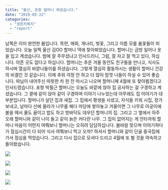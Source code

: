 ```yaml
---
title: "울산, 포항 할머니 뵈었습니다."
date: "2019-03-22"
categories: 
  - "생존자복지"
  - "report"
---
```


남쪽은 이미 완연한 봄입니다. 목련, 매화, 개나리, 벚꽃, 그리고 이름 모를 봄꽃들이 피었습니다. 오늘 일찍 울산 김OO 할머니 댁에 찾아뵈었습니다. 할머니는 금방 일어나 옷을 입고 계셨습니다. 밤에 잘 주무셨냐고 인사드리니, 그럼, 잘 자고 잘 먹고 있다, 하십니다. 아픈 곳도 없다고 하십니다. 할머니는 추운 겨울 동안도 친구들을 만나고, 식사도 하시며 열심히 바깥나들이를 하셨습니다. 그렇게 열심히 활동하시는 생활이 할머니 건강의 비결인 것 같습니다. 이제 추위 걱정 안 하고 더 많이 맘껏 나들이 하실 수 있어 좋습니다. 따님이 내어주신 따뜻한 차 한 잔 마시고 나오며 할머니께 4월에 또 찾아뵙겠다고 인사드렸습니다. 포항 박필근 할머니는 오늘도 바깥에 앉아 집 공사하는 걸 구경하고 계셨습니다. 그 곁에 같이 앉아 같이 구경하며 이야기 나누었는데 아무래도 집 이야기가 대부분입니다. 할머니가 살던 집과 새집. 그 집에서 평생을 사셨고, 자식들 키워 시집, 장가 보내고, 날마다 산에 올라가 나무를 해다 마당에 쌓아놓고 겨울이면 그 나무로 아궁이에 불을 떼서 물도 끓이고 밥도 하고 방바닥도 데우던 할머니의 집. 그리고 그 옆에서 아주 오래 할머니와 같이 나이 들고 같이 늙은 커다란 나무. 그 집이 없어지는 게 안타까워 할머니 마음이 어떤지 여쭤보니 할머니는 오히려 담담하십니다. 봄바람 맞으며 이야기하다가 점심시간이 다 되어 식사 여쭤보니 먹고 오까? 하셔서 할머니와 같이 단골 중국집에 가서 점심을 먹었습니다. 그리고 다시 집으로 모셔다 드리고 4월에 또 뵐 것을 약속하고 돌아왔습니다.

![](http://womenandwar.net/kr/wp-content/uploads/2019/03/photo_2019-03-22_18-42-45-1-300x225.jpg)

![](http://womenandwar.net/kr/wp-content/uploads/2019/03/photo_2019-03-22_18-42-51-225x300.jpg)

![](http://womenandwar.net/kr/wp-content/uploads/2019/03/사본-photo_2019-03-22_18-42-56-300x259.jpg)

![](http://womenandwar.net/kr/wp-content/uploads/2019/03/photo_2019-03-22_18-42-31-300x225.jpg)

